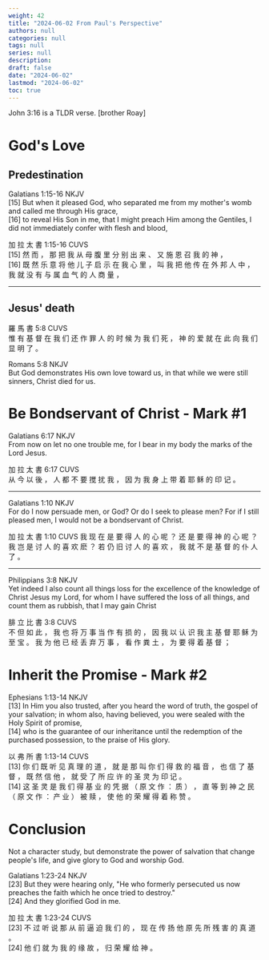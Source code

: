 ```yaml
---
weight: 42
title: "2024-06-02 From Paul's Perspective"
authors: null
categories: null
tags: null
series: null
description: 
draft: false
date: "2024-06-02"
lastmod: "2024-06-02"
toc: true
---
```


<!--more-->

John 3:16 is a TLDR verse. [brother Roay]

# God's Love

## Predestination
Galatians 1:15-16 NKJV  
[15] But when it pleased God, who separated me from my mother's womb and called me through His grace,   
[16] to reveal His Son in me, that I might preach Him among the Gentiles, I did not immediately confer with flesh and blood,

加 拉 太 書 1:15-16 CUVS   
[15] 然 而 ， 那 把 我 从 母 腹 里 分 别 出 来 、 又 施 恩 召 我 的 神 ，   
[16] 既 然 乐 意 将 他 儿 子 启 示 在 我 心 里 ， 叫 我 把 他 传 在 外 邦 人 中 ， 我 就 没 有 与 属 血 气 的 人 商 量 ，

--- 
## Jesus' death
羅 馬 書 5:8 CUVS  
惟 有 基 督 在 我 们 还 作 罪 人 的 时 候 为 我 们 死 ， 神 的 爱 就 在 此 向 我 们 显 明 了 。

Romans 5:8 NKJV  
But God demonstrates His own love toward us, in that while we were still sinners, Christ died for us.



# Be Bondservant of Christ - Mark #1

Galatians 6:17 NKJV   
From now on let no one trouble me, for I bear in my body the marks of the Lord Jesus.

加 拉 太 書 6:17 CUVS  
从 今 以 後 ， 人 都 不 要 搅 扰 我 ， 因 为 我 身 上 带 着 耶 稣 的 印 记 。

----

Galatians 1:10 NKJV  
For do I now persuade men, or God? Or do I seek to please men? For if I still pleased men, I would not be a bondservant of Christ.  

加 拉 太 書 1:10 CUVS
我 现 在 是 要 得 人 的 心 呢 ？ 还 是 要 得 神 的 心 呢 ？ 我 岂 是 讨 人 的 喜 欢 麽 ？ 若 仍 旧 讨 人 的 喜 欢 ， 我 就 不 是 基 督 的 仆 人 了 。  

---

Philippians 3:8 NKJV  
Yet indeed I also count all things loss for the excellence of the knowledge of Christ Jesus my Lord, for whom I have suffered the loss of all things, and count them as rubbish, that I may gain Christ

腓 立 比 書 3:8 CUVS  
不 但 如 此 ， 我 也 将 万 事 当 作 有 损 的 ， 因 我 以 认 识 我 主 基 督 耶 稣 为 至 宝 。 我 为 他 已 经 丢 弃 万 事 ， 看 作 粪 土 ， 为 要 得 着 基 督 ；


# Inherit the Promise - Mark #2

Ephesians 1:13-14 NKJV   
[13] In Him you also trusted, after you heard the word of truth, the gospel of your salvation; in whom also, having believed, you were sealed with the Holy Spirit of promise,   
[14] who is the guarantee of our inheritance until the redemption of the purchased possession, to the praise of His glory.

以 弗 所 書 1:13-14 CUVS  
[13] 你 们 既 听 见 真 理 的 道 ， 就 是 那 叫 你 们 得 救 的 福 音 ， 也 信 了 基 督 ， 既 然 信 他 ， 就 受 了 所 应 许 的 圣 灵 为 印 记 。   
[14] 这 圣 灵 是 我 们 得 基 业 的 凭 据 （ 原 文 作 ： 质 ） ， 直 等 到 神 之 民 （ 原 文 作 ： 产 业 ） 被 赎 ， 使 他 的 荣 耀 得 着 称 赞 。



# Conclusion
Not a character study, but demonstrate the power of salvation that change people's life, and give glory to God and worship God.

Galatians 1:23-24 NKJV  
[23] But they were hearing only, "He who formerly persecuted us now preaches the faith which he once tried to destroy."   
[24] And they glorified God in me.

加 拉 太 書 1:23-24 CUVS  
[23] 不 过 听 说 那 从 前 逼 迫 我 们 的 ， 现 在 传 扬 他 原 先 所 残 害 的 真 道 。   
[24] 他 们 就 为 我 的 缘 故 ， 归 荣 耀 给 神 。


